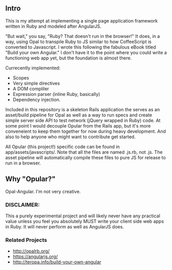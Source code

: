 ## Intro

This is my attempt at implementing a single page application framework written in Ruby and modeled after AngularJS.

"But wait," you say, "Ruby? That doesn't run in the browser!" It does, in a way, using Opal to transpile Ruby to JS similar to how CoffeeScript is converted to Javascript. I wrote this following the fabulous eBook titled "Build your own Angular." I don't have it to the point where you could write a functioning web app yet, but the foundation is almost there.

Currecently implemented:

- Scopes
- Very simple directives
- A DOM compliler
- Expression parser (inline Ruby, basically)
- Dependency injection.

Included in this repository is a skeleton Rails application the serves as an asset/build pipeline for Opal as well as a way to run specs and create simple server side API to test network (jQuery wrapped in Ruby) code. At some point I would decouple Opular from the Rails app, but it's more conveneient to keep them together for now during heavy development. And also to help anyone who might want to contribute get started.

All Opular (this project!) specific code can be found in app/assets/javascripts/. Note that all the files are named .js.rb, not .js. The asset pipeline will automatically compile these files to pure JS for release to run in a browser.

## Why "Opular?"

Opal-Angular. I'm not very creative.

### DISCLAIMER:

This a purely experimental project and will likely never have any practical value unless you feel you absolutely MUST write your client side web apps in Ruby. It will never perform as well as AngularJS does.

### Related Projects

- http://opalrb.org/
- https://angularjs.org/
- http://teropa.info/build-your-own-angular